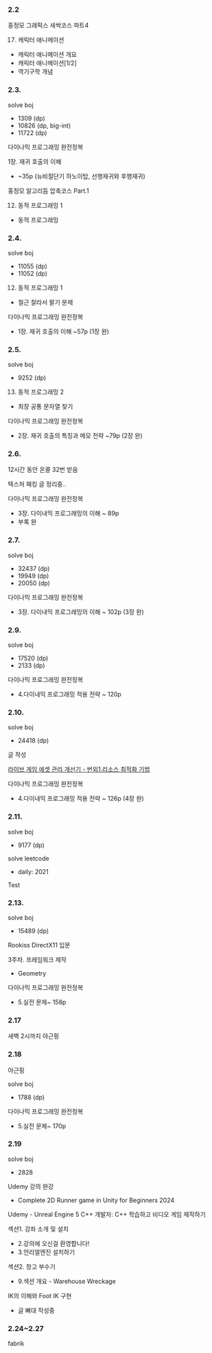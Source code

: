 ### 2.2

홍정모 그래픽스 새싹코스 파트4

17. 캐릭터 애니메이션

- 캐릭터 애니메이션 개요
- 캐릭터 애니메이션[1/2]
- 역기구학 개념

### 2.3.

solve boj

- 1309 (dp)
- 10826 (dp, big-int)
- 11722 (dp)

다이나믹 프로그래밍 완전정복

1장. 재귀 호출의 이해

- ~35p (뉴비절단기 하노이탑, 선행재귀와 후행재귀)

홍정모 알고리듬 압축코스 Part.1

12. 동적 프로그래밍 1

- 동적 프로그래밍

### 2.4.

solve boj

- 11055 (dp)
- 11052 (dp)

12. 동적 프로그래밍 1

- 철근 잘라서 팔기 문제

다이나믹 프로그래밍 완전정복

- 1장. 재귀 호출의 이해 ~57p (1장 완)

### 2.5.

solve boj

- 9252 (dp)

13. 동적 프로그래밍 2

- 최장 공통 문자열 찾기

다이나믹 프로그래밍 완전정복

- 2장. 재귀 호출의 특징과 메모 전략 ~79p (2장 완)

### 2.6.

12시간 동안 온콜 32번 받음

텍스처 패킹 글 정리중..

다이나믹 프로그래밍 완전정복

- 3장. 다이내믹 프로그래밍의 이해 ~ 89p
- 부록 완

### 2.7.

solve boj

- 32437 (dp)
- 19949 (dp)
- 20050 (dp)

다이나믹 프로그래밍 완전정복

- 3장. 다이내믹 프로그래밍의 이해 ~ 102p (3장 완)

### 2.9.

solve boj

- 17520 (dp)
- 2133 (dp)

다이나믹 프로그래밍 완전정복

- 4.다이내믹 프로그래밍 적용 전략 ~ 120p

### 2.10.

solve boj

- 24418 (dp)

글 작성

[라이브 게임 에셋 관리 개선기 - 번외1.리소스 최적화 기법](https://velog.io/@eugene-doobu/%EB%9D%BC%EC%9D%B4%EB%B8%8C-%EA%B2%8C%EC%9E%84-%EC%97%90%EC%85%8B-%EA%B4%80%EB%A6%AC-%EA%B0%9C%EC%84%A0%EA%B8%B0-%EB%B2%88%EC%99%B81.%EB%A6%AC%EC%86%8C%EC%8A%A4-%EC%B5%9C%EC%A0%81%ED%99%94-%EA%B8%B0%EB%B2%95)

다이나믹 프로그래밍 완전정복

- 4.다이내믹 프로그래밍 적용 전략 ~ 126p (4장 완)

### 2.11.

solve boj

- 9177 (dp)

solve leetcode

- daily: 2021

Test

### 2.13.

solve boj

- 15489 (dp)

Rookiss DirectX11 입문

3주차. 프레임워크 제작

- Geometry

다이나믹 프로그래밍 완전정복

- 5.실전 문제~ 158p

### 2.17

새벽 2시까지 야근핑

### 2.18

야근핑

solve boj

- 1788 (dp)


다이나믹 프로그래밍 완전정복

- 5.실전 문제~ 170p

### 2.19

solve boj

- 2828

Udemy 강의 완강

- Complete 2D Runner game in Unity for Beginners 2024

Udemy - Unreal Engine 5 C++ 개발자: C++ 학습하고 비디오 게임 제작하기

섹션1. 강좌 소개 및 설치

- 2.강의에 오신걸 환영합니다!
- 3.언리얼엔진 설치하기

섹션2. 창고 부수기

- 9.섹션 개요 - Warehouse Wreckage

IK의 이해와 Foot IK 구현

- 글 뼈대 작성중

### 2.24~2.27

fabrik
